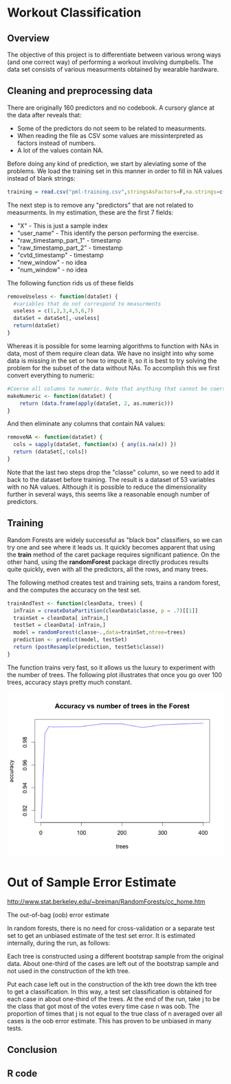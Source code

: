 Workout Classification
========================================================

## Overview
The objective of this project is to differentiate between various wrong ways (and one correct way) of performing a workout involving dumpbells. The data set consists of various measurments obtained by wearable hardware.

## Cleaning and preprocessing data

There are originally 160 predictors and no codebook. A cursory glance at the data after reveals that:

* Some of the predictors do not seem to be related to measurments.
* When reading the file as CSV some values are missinterpreted as factors instead of numbers.
* A lot of the values contain NA.

Before doing any kind of prediction, we start by aleviating some of the problems.
We load the training set in this manner in order to fill in NA values instead of blank strings:


```r
training = read.csv("pml-training.csv",stringsAsFactors=F,na.strings=c("NA",""))
```

The next step is to remove any "predictors" that are not related to measurments. 
In my estimation, these are the first 7 fields:

* "X" - This is just a sample index             
* "user_name" - This identify the person performing the exercise.          
* "raw_timestamp_part_1" - timestamp
* "raw_timestamp_part_2" - timestamp
* "cvtd_timestamp" - timestamp      
* "new_window"  - no idea            
* "num_window" - no idea

The following function rids us of these fields

```r
removeUseless <- function(dataSet) {
  #variables that do not correspond to measurments
  useless = c(1,2,3,4,5,6,7)
  dataSet = dataSet[,-useless]
  return(dataSet)
}
```

Whereas it is possible for some learning algorithms to function with NAs in data, most of them require clean data.
We have no insight into why some data is missing in the set or how to impute it, so it is best to try solving the problem for the subset of the data without NAs. To accomplish this we first convert everything to numeric:


```r
#Coerse all columns to numeric. Note that anything that cannot be coersed will be turned into NA
makeNumeric <- function(dataSet) {
    return (data.frame(apply(dataSet, 2, as.numeric)))
}
```

And then eliminate any columns that contain NA values:


```r
removeNA <- function(dataSet) {
  cols = sapply(dataSet, function(x) { any(is.na(x)) })
  return (dataSet[,!cols])
}
```

Note that the last two steps drop the "classe" column, so we need to add it back to the dataset before training.
The result is a dataset of 53 variables with no NA values. Although it is possible to reduce the dimensionality further in several ways, this seems like a reasonable enough number of predictors.

## Training

Random Forests are widely successful as "black box" classifiers, so we can try one and see where it leads us. 
It quickly becomes apparent that using the **train** method of the caret package requires significant patience. On the other hand, using the **randomForest** package directly produces results quite quickly, even with all the predictors, all the rows, and many trees.

The following method creates test and training sets, trains a random forest, and the computes the accuracy on the test set.


```r
trainAndTest <- function(cleanData, trees) {
  inTrain = createDataPartition(cleanData$classe, p = .7)[[1]]
  trainSet = cleanData[ inTrain,]
  testSet = cleanData[-inTrain,]
  model = randomForest(classe~.,data=trainSet,ntree=trees)
  prediction <- predict(model, testSet)
  return (postResample(prediction, testSet$classe))
}
```

The function trains very fast, so it allows us the luxury to experiment with the number of trees.
The following plot illustrates that once you go over 100 trees, accuracy stays pretty much constant.

![image for trees](rf.png)

# Out of Sample Error Estimate

http://www.stat.berkeley.edu/~breiman/RandomForests/cc_home.htm

The out-of-bag (oob) error estimate

In random forests, there is no need for cross-validation or a separate test set to get an unbiased estimate of the test set error. It is estimated internally, during the run, as follows:

Each tree is constructed using a different bootstrap sample from the original data. About one-third of the cases are left out of the bootstrap sample and not used in the construction of the kth tree.

Put each case left out in the construction of the kth tree down the kth tree to get a classification. In this way, a test set classification is obtained for each case in about one-third of the trees. At the end of the run, take j to be the class that got most of the votes every time case n was oob. The proportion of times that j is not equal to the true class of n averaged over all cases is the oob error estimate. This has proven to be unbiased in many tests. 

## Conclusion

## R code


